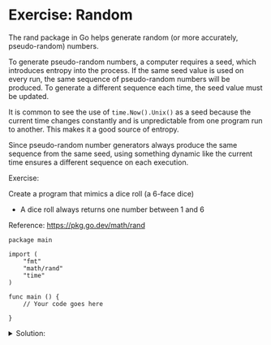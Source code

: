 # Exercise: Random

The rand package in Go helps generate random (or more accurately, pseudo-random) numbers.

To generate pseudo-random numbers, a computer requires a seed, which introduces entropy into the process. If the same seed value is used on every run, the same sequence of pseudo-random numbers will be produced. To generate a different sequence each time, the seed value must be updated.

It is common to see the use of `time.Now().Unix()` as a seed because the current time changes constantly and is unpredictable from one program run to another. This makes it a good source of entropy.

Since pseudo-random number generators always produce the same sequence from the same seed, using something dynamic like the current time ensures a different sequence on each execution.

Exercise:

Create a program that mimics a dice roll (a 6-face dice)

- A dice roll always returns one number between 1 and 6

Reference:
https://pkg.go.dev/math/rand

```golang
package main

import (
    "fmt"
    "math/rand"
    "time"
)

func main () {
	// Your code goes here
	
}
```

<details>
<summary> Solution: </summary>

```golang
package main

import (
    "fmt"
    "math/rand"
    "time"
)

func random(min int, max int) int {
    return rand.Intn(max-min) + min
}

func main() {
    rand.Seed(time.Now().UnixNano())
    randomNum := random(1, 7)
    fmt.Printf("Rolled dice: %d\n", randomNum)
}

```

</details>
